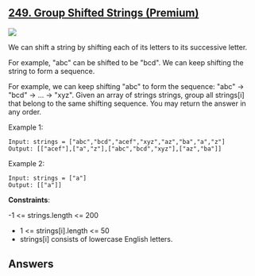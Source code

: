 ## [249. Group Shifted Strings (Premium)](https://leetcode.com/problems/group-shifted-strings/)

![](https://github.com/weltond/DataStructure/blob/master/medium.PNG)


We can shift a string by shifting each of its letters to its successive letter.

For example, "abc" can be shifted to be "bcd".
We can keep shifting the string to form a sequence.

For example, we can keep shifting "abc" to form the sequence: "abc" -> "bcd" -> ... -> "xyz".
Given an array of strings strings, group all strings[i] that belong to the same shifting sequence. You may return the answer in any order.

 

Example 1:

```
Input: strings = ["abc","bcd","acef","xyz","az","ba","a","z"]
Output: [["acef"],["a","z"],["abc","bcd","xyz"],["az","ba"]]
```

Example 2:

```
Input: strings = ["a"]
Output: [["a"]]
``` 

**Constraints**:

-1 <= strings.length <= 200
- 1 <= strings[i].length <= 50
- strings[i] consists of lowercase English letters.

## Answers

